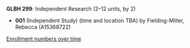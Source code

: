 **GLBH 299**: Independent Research (2–12 units, by 2)

- **001** (Independent Study) (time and location TBA) by Fielding-Miller, Rebecca (A15368722)

[Enrollment numbers over time](./GLBH299.tsv)

